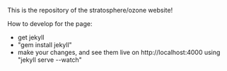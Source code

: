 This is the repository of the stratosphere/ozone website!


How to develop for the page:

* get jekyll
* "gem install jekyll"
* make your changes, and see them live on http://localhost:4000 using "jekyll serve --watch"